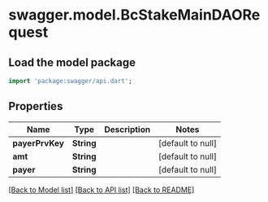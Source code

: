 # swagger.model.BcStakeMainDAORequest

## Load the model package
```dart
import 'package:swagger/api.dart';
```

## Properties
Name | Type | Description | Notes
------------ | ------------- | ------------- | -------------
**payerPrvKey** | **String** |  | [default to null]
**amt** | **String** |  | [default to null]
**payer** | **String** |  | [default to null]

[[Back to Model list]](../README.md#documentation-for-models) [[Back to API list]](../README.md#documentation-for-api-endpoints) [[Back to README]](../README.md)


